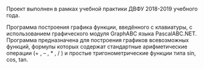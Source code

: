 Проект выполнен в рамках учебной практики ДВФУ 2018-2019 учебного года.

Программа построения графика функции, введённого с клавиатуры, с использованием графического модуля GraphABC языка PascalABC.NET. Программа предназначена для построения графиков всевозможных функций, формулы которых содержат стандартные арифметические операции (+ , – , * , / ) и простые тригонометрические функции типа sin, cos, tan.
